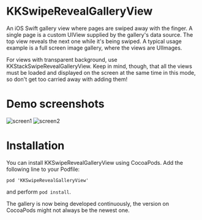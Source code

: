 # KKSwipeRevealGalleryView
An iOS Swift gallery view where pages are swiped away with the finger. A single page is a custom UIView supplied by the gallery's data source. The top view reveals the next one while it's being swiped. A typical usage example is a full screen image gallery, where the views are UIImages.

For views with transparent background, use KKStackSwipeRevealGalleryView. Keep in mind, though, that all the views must be loaded and displayed on the screen at the same time in this mode, so don't get too carried away with adding them!

# Demo screenshots
![screen1](https://cloud.githubusercontent.com/assets/1204385/13333081/75ac5330-dc05-11e5-9a47-7777a7507500.png)
![screen2](https://cloud.githubusercontent.com/assets/1204385/13333080/75a99500-dc05-11e5-89f7-35df491e3d0b.png)

# Installation
You can install KKSwipeRevealGalleryView using CocoaPods. Add the following line to your Podfile:

<code>pod 'KKSwipeRevealGalleryView'</code> 

and perform <code>pod install</code>.

The gallery is now being developed continuously, the version on CocoaPods might not always be the newest one.
